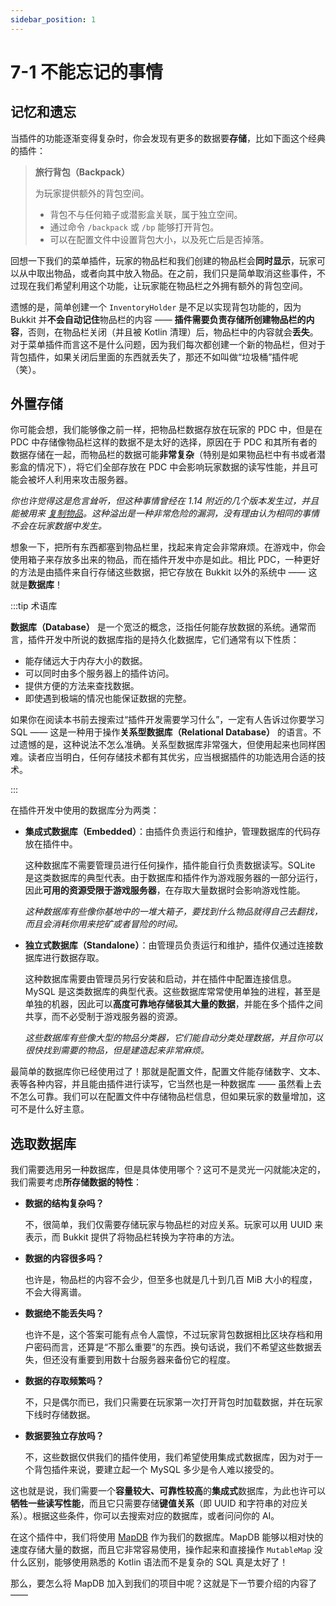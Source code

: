 ```yaml
---
sidebar_position: 1
---
```


# 7-1 不能忘记的事情

## 记忆和遗忘

当插件的功能逐渐变得复杂时，你会发现有更多的数据要**存储**，比如下面这个经典的插件：

> **旅行背包（Backpack）**
>
> 为玩家提供额外的背包空间。
>
> - 背包不与任何箱子或潜影盒关联，属于独立空间。
> - 通过命令 `/backpack` 或 `/bp` 能够打开背包。
> - 可以在配置文件中设置背包大小，以及死亡后是否掉落。

回想一下我们的菜单插件，玩家的物品栏和我们创建的物品栏会**同时显示**，玩家可以从中取出物品，或者向其中放入物品。在之前，我们只是简单取消这些事件，不过现在我们希望利用这个功能，让玩家能在物品栏之外拥有额外的背包空间。

遗憾的是，简单创建一个 `InventoryHolder` 是不足以实现背包功能的，因为 Bukkit 并**不会自动记住**物品栏的内容 —— **插件需要负责存储所创建物品栏的内容**，否则，在物品栏关闭（并且被 Kotlin 清理）后，物品栏中的内容就会**丢失**。对于菜单插件而言这不是什么问题，因为我们每次都创建一个新的物品栏，但对于背包插件，如果关闭后里面的东西就丢失了，那还不如叫做“垃圾桶”插件呢（笑）。

## 外置存储

你可能会想，我们能够像之前一样，把物品栏数据存放在玩家的 PDC 中，但是在 PDC 中存储像物品栏这样的数据不是太好的选择，原因在于 PDC 和其所有者的数据存储在一起，而物品栏的数据可能**非常复杂**（特别是如果物品栏中有书或者潜影盒的情况下），将它们全部存放在 PDC 中会影响玩家数据的读写性能，并且可能会被坏人利用来攻击服务器。

*你也许觉得这是危言耸听，但这种事情曾经在 1.14 附近的几个版本发生过，并且能被用来 [复制物品](https://zh.minecraft.wiki/w/Tutorial:%E6%96%B9%E5%9D%97%E5%92%8C%E7%89%A9%E5%93%81%E5%A4%8D%E5%88%B6#%E4%B9%B1%E7%A0%81%E4%B9%A6%E5%A4%8D%E5%88%B6%E6%B3%95)。这种溢出是一种非常危险的漏洞，没有理由认为相同的事情不会在玩家数据中发生。*

想象一下，把所有东西都塞到物品栏里，找起来肯定会非常麻烦。在游戏中，你会使用箱子来存放多出来的物品，而在插件开发中亦是如此。相比 PDC，一种更好的方法是由插件来自行存储这些数据，把它存放在 Bukkit 以外的系统中 —— 这就是**数据库**！

:::tip 术语库

**数据库（Database）** 是一个宽泛的概念，泛指任何能存放数据的系统。通常而言，插件开发中所说的数据库指的是持久化数据库，它们通常有以下性质：

- 能存储远大于内存大小的数据。
- 可以同时由多个服务器上的插件访问。
- 提供方便的方法来查找数据。
- 即使遇到极端的情况也能保证数据的完整。

如果你在阅读本书前去搜索过“插件开发需要学习什么”，一定有人告诉过你要学习 SQL —— 这是一种用于操作**关系型数据库（Relational Database）** 的语言。不过遗憾的是，这种说法不怎么准确。关系型数据库非常强大，但使用起来也同样困难。读者应当明白，任何存储技术都有其优劣，应当根据插件的功能选用合适的技术。

:::

在插件开发中使用的数据库分为两类：

- **集成式数据库（Embedded）**：由插件负责运行和维护，管理数据库的代码存放在插件中。
  
  这种数据库不需要管理员进行任何操作，插件能自行负责数据读写。SQLite 是这类数据库的典型代表。由于数据库和插件作为游戏服务器的一部分运行，因此**可用的资源受限于游戏服务器**，在存取大量数据时会影响游戏性能。

  *这种数据库有些像你基地中的一堆大箱子，要找到什么物品就得自己去翻找，而且会消耗你用来挖矿或者冒险的时间。*

- **独立式数据库（Standalone）**：由管理员负责运行和维护，插件仅通过连接数据库进行数据存取。

  这种数据库需要由管理员另行安装和启动，并在插件中配置连接信息。MySQL 是这类数据库的典型代表。这些数据库常常使用单独的进程，甚至是单独的机器，因此可以**高度可靠地存储极其大量的数据**，并能在多个插件之间共享，而不必受制于游戏服务器的资源。

  *这些数据库有些像大型的物品分类器，它们能自动分类处理数据，并且你可以很快找到需要的物品，但是建造起来非常麻烦。*

最简单的数据库你已经使用过了！那就是配置文件，配置文件能存储数字、文本、表等各种内容，并且能由插件进行读写，它当然也是一种数据库 —— 虽然看上去不怎么可靠。我们可以在配置文件中存储物品栏信息，但如果玩家的数量增加，这可不是什么好主意。

## 选取数据库

我们需要选用另一种数据库，但是具体使用哪个？这可不是灵光一闪就能决定的，我们需要考虑**所存储数据的特性**：

- **数据的结构复杂吗？**
  
  不，很简单，我们仅需要存储玩家与物品栏的对应关系。玩家可以用 UUID 来表示，而 Bukkit 提供了将物品栏转换为字符串的方法。

- **数据的内容很多吗？** 
  
  也许是，物品栏的内容不会少，但至多也就是几十到几百 MiB 大小的程度，不会大得离谱。

- **数据绝不能丢失吗？** 

  也许不是，这个答案可能有点令人震惊，不过玩家背包数据相比区块存档和用户密码而言，还算是“不那么重要”的东西。换句话说，我们不希望这些数据丢失，但还没有重要到用数十台服务器来备份它的程度。

- **数据的存取频繁吗？** 

  不，只是偶尔而已，我们只需要在玩家第一次打开背包时加载数据，并在玩家下线时存储数据。

- **数据要独立存放吗？** 

  不，这些数据仅供我们的插件使用，我们希望使用集成式数据库，因为对于一个背包插件来说，要建立起一个 MySQL 多少是令人难以接受的。

这也就是说，我们需要一个**容量较大、可靠性较高**的**集成式**数据库，为此也许可以**牺牲一些读写性能**，而且它只需要存储**键值关系**（即 UUID 和字符串的对应关系）。根据这些条件，你可以去搜索对应的数据库，或者问问你的 AI。

在这个插件中，我们将使用 [MapDB](https://mapdb.org) 作为我们的数据库。MapDB 能够以相对快的速度存储大量的数据，而且它非常容易使用，操作起来和直接操作 `MutableMap` 没什么区别，能够使用熟悉的 Kotlin 语法而不是复杂的 SQL 真是太好了！

那么，要怎么将 MapDB 加入到我们的项目中呢？这就是下一节要介绍的内容了 ——